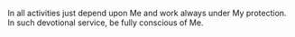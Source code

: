 In all activities just depend upon Me and work always under My protection. In such devotional service, be fully conscious of Me.